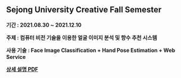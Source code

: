 ## Sejong University Creative Fall Semester

**기간 : 2021.08.30 ~ 2021.12.10**

**주제 : 컴퓨터 비전 기술을 이용한 얼굴 이미지 분석 및 향수 추천 시스템**

**사용 기술 : Face Image Classification + Hand Pose Estimation + Web Service**

**[상세 설명 PDF]()**


